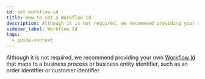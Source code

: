 ```yaml
---
id: set-workflow-id
title: How to set a Workflow Id
description: Although it is not required, we recommend providing your own Workflow Id that maps to a business process or business entity identifier, such as an order identifier or customer identifier.
sidebar_label: Workflow Id
tags:
  - guide-context
---
```


Although it is not required, we recommend providing your own [Workflow Id](/concepts/what-is-a-workflow-id) that maps to a business process or business entity identifier, such as an order identifier or customer identifier.
